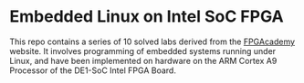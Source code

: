 # Embedded Linux on Intel SoC FPGA
This repo contains a series of 10 solved labs derived from the <a href="https://fpgacademy.org/courses.html">FPGAcademy</a> website. It involves programming of embedded systems running under Linux, and have been implemented on hardware on the ARM Cortex A9 Processor of the DE1-SoC Intel FPGA Board.
